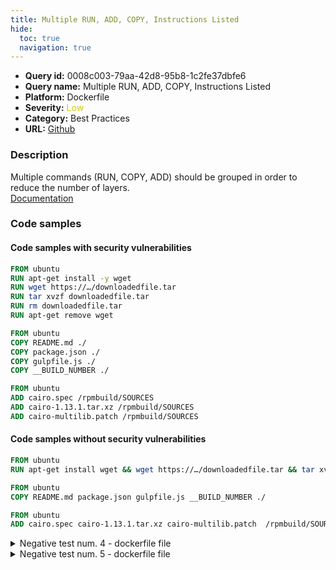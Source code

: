 ```yaml
---
title: Multiple RUN, ADD, COPY, Instructions Listed
hide:
  toc: true
  navigation: true
---
```


<style>
  .highlight .hll {
    background-color: #ff171742;
  }
  .md-content {
    max-width: 1100px;
    margin: 0 auto;
  }
</style>

-   **Query id:** 0008c003-79aa-42d8-95b8-1c2fe37dbfe6
-   **Query name:** Multiple RUN, ADD, COPY, Instructions Listed
-   **Platform:** Dockerfile
-   **Severity:** <span style="color:#CC0">Low</span>
-   **Category:** Best Practices
-   **URL:** [Github](https://github.com/Checkmarx/kics/tree/master/assets/queries/dockerfile/multiple_run_add_copy_instructions_listed)

### Description
Multiple commands (RUN, COPY, ADD) should be grouped in order to reduce the number of layers.<br>
[Documentation](https://sysdig.com/blog/dockerfile-best-practices/)

### Code samples
#### Code samples with security vulnerabilities
```dockerfile title="Positive test num. 1 - dockerfile file" hl_lines="2"
FROM ubuntu
RUN apt-get install -y wget
RUN wget https://…/downloadedfile.tar
RUN tar xvzf downloadedfile.tar
RUN rm downloadedfile.tar
RUN apt-get remove wget

```
```dockerfile title="Positive test num. 2 - dockerfile file" hl_lines="2"
FROM ubuntu
COPY README.md ./
COPY package.json ./
COPY gulpfile.js ./
COPY __BUILD_NUMBER ./

```
```dockerfile title="Positive test num. 3 - dockerfile file" hl_lines="2"
FROM ubuntu
ADD cairo.spec /rpmbuild/SOURCES
ADD cairo-1.13.1.tar.xz /rpmbuild/SOURCES
ADD cairo-multilib.patch /rpmbuild/SOURCES

```


#### Code samples without security vulnerabilities
```dockerfile title="Negative test num. 1 - dockerfile file"
FROM ubuntu
RUN apt-get install wget && wget https://…/downloadedfile.tar && tar xvzf downloadedfile.tar && rm downloadedfile.tar && apt-get remove wget

```
```dockerfile title="Negative test num. 2 - dockerfile file"
FROM ubuntu
COPY README.md package.json gulpfile.js __BUILD_NUMBER ./

```
```dockerfile title="Negative test num. 3 - dockerfile file"
FROM ubuntu
ADD cairo.spec cairo-1.13.1.tar.xz cairo-multilib.patch  /rpmbuild/SOURCES


```
<details><summary>Negative test num. 4 - dockerfile file</summary>

```dockerfile
FROM ubuntu
COPY README.md ./one
COPY package.json ./two
COPY gulpfile.js ./three
COPY __BUILD_NUMBER ./four

FROM ubuntu:1.2
ADD README.md ./one
ADD package.json ./two
ADD gulpfile.js ./three
ADD __BUILD_NUMBER ./four

```
</details>
<details><summary>Negative test num. 5 - dockerfile file</summary>

```dockerfile
FROM golang:1.16 AS builder
WORKDIR /go/src/github.com/alexellis/href-counter/
RUN go get -d -v golang.org/x/net/html  
COPY app.go    ./
RUN CGO_ENABLED=0 GOOS=linux go build -a -installsuffix cgo -o app .
ADD cairo.spec /rpmbuild/SOURCES
ADD cairo-1.13.1.tar.xz /rpmbuild/SOURCES

FROM alpine:latest  
RUN apk --no-cache add ca-certificates
WORKDIR /root/
COPY --from=builder /go/src/github.com/alexellis/href-counter/app ./
CMD ["./app"]
RUN useradd -ms /bin/bash patrick

USER patrick

```
</details>
